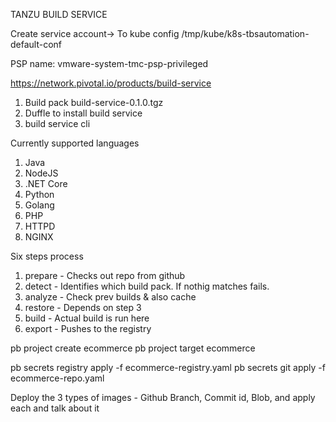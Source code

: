 
TANZU BUILD SERVICE

Create service account-> To kube config
/tmp/kube/k8s-tbsautomation-default-conf

PSP name: vmware-system-tmc-psp-privileged


https://network.pivotal.io/products/build-service
1. Build pack build-service-0.1.0.tgz 
2. Duffle to install build service
3. build service cli 

Currently supported languages 
1. Java 
2. NodeJS 
3. .NET Core 
4. Python 
5. Golang 
6. PHP 
7. HTTPD 
8. NGINX 

Six steps process
1. prepare - Checks out repo from github
2. detect  - Identifies which build pack. If nothig matches fails.
3. analyze - Check prev builds & also cache
4. restore - Depends on step 3
5. build - Actual build is run here
6. export - Pushes to the registry


pb project create ecommerce 
pb project target ecommerce 

pb secrets registry apply -f ecommerce-registry.yaml 
pb secrets git apply -f  ecommerce-repo.yaml 

Deploy the 3 types of images - Github Branch, Commit id, Blob, and apply each and talk about it
